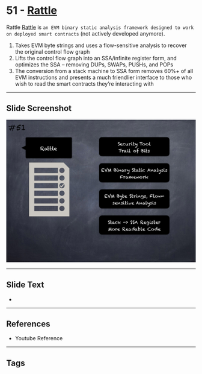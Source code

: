 
# 51 - [Rattle](./Rattle.md)

Rattle [Rattle](https://github.com/crytic/rattle) is `an EVM binary static analysis framework designed to work on deployed smart contracts` (not actively developed anymore). 


1.  Takes EVM byte strings and uses a flow-sensitive analysis to recover the original control flow graph
2.  Lifts the control flow graph into an SSA/infinite register form, and optimizes the SSA – removing DUPs, SWAPs, PUSHs, and POPs
3.  The conversion from a stack machine to SSA form removes 60%+ of all EVM instructions and presents a much friendlier interface to those who wish to read the smart contracts they’re interacting with


___
## Slide Screenshot
![051.png](../../images/6.%20Audit%20Techniques%20and%20Tools%20101/051.png)
___
## Slide Text
- 
___
## References
- Youtube Reference
___
## Tags
